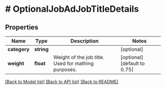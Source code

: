 # # OptionalJobAdJobTitleDetails

## Properties

Name | Type | Description | Notes
------------ | ------------- | ------------- | -------------
**category** | **string** |  | [optional]
**weight** | **float** | Weight of the job title. Used for mathing purposes. | [optional] [default to 0.75]

[[Back to Model list]](../../README.md#models) [[Back to API list]](../../README.md#endpoints) [[Back to README]](../../README.md)
